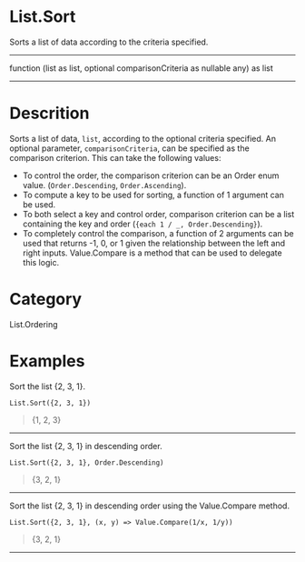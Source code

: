 ﻿# List.Sort
Sorts a list of data according to the criteria specified.
***
function (list as list, optional comparisonCriteria as nullable any) as list
***
# Descrition 
Sorts a list of data, <code>list</code>, according to the optional criteria specified. 
    An optional parameter, <code>comparisonCriteria</code>, can be specified as the comparison criterion. This can take the following values:
    <ul>
    <li> To control the order, the comparison criterion can be an Order enum value. (<code>Order.Descending</code>, <code>Order.Ascending</code>). </li> 
    <li> To compute a key to be used for sorting, a function of 1 argument can be used. </li> 
    <li> To both select a key and control order, comparison criterion can be a list containing the key and order (<code>{each 1 / _, Order.Descending}</code>). </li> 
    <li> To completely control the comparison, a function of 2 arguments can be used that returns -1, 0, or 1 given the relationship between the left and right inputs. Value.Compare is a method that can be used to delegate this logic. </li> 
    </ul>
# Category 
List.Ordering
# Examples 
Sort the list {2, 3, 1}.
```
List.Sort({2, 3, 1})
```
> {1, 2, 3}
***
Sort the list {2, 3, 1} in descending order.
```
List.Sort({2, 3, 1}, Order.Descending)
```
> {3, 2, 1}
***
Sort the list {2, 3, 1} in descending order using the Value.Compare method.
```
List.Sort({2, 3, 1}, (x, y) => Value.Compare(1/x, 1/y))
```
> {3, 2, 1}
***
